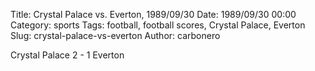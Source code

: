 Title: Crystal Palace vs. Everton, 1989/09/30
Date: 1989/09/30 00:00
Category: sports
Tags: football, football scores, Crystal Palace, Everton
Slug: crystal-palace-vs-everton
Author: carbonero


Crystal Palace 2 - 1 Everton
